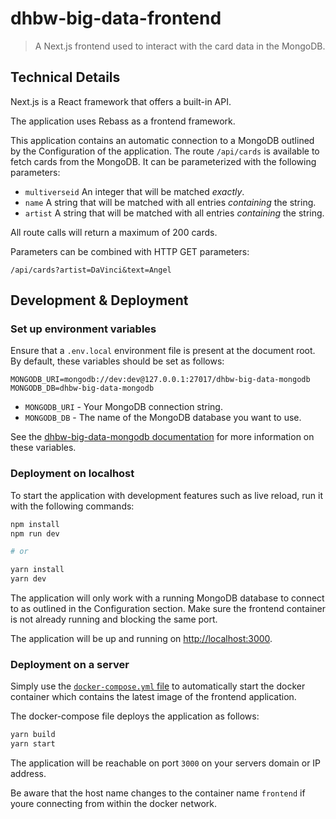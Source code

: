 # dhbw-big-data-frontend

> A Next.js frontend used to interact with the card data in the MongoDB.

## Technical Details
Next.js is a React framework that offers a built-in API. 

The application uses Rebass as a frontend framework.

This application contains an automatic connection to a MongoDB outlined by the Configuration of the application.
The route `/api/cards` is available to fetch cards from the MongoDB. It can be parameterized with the following 
parameters:
- `multiverseid` An integer that will be matched _exactly_.
- `name` A string that will be matched with all entries _containing_ the string.
- `artist` A string that will be matched with all entries _containing_ the string.

All route calls will return a maximum of 200 cards.

Parameters can be combined with HTTP GET parameters:
```
/api/cards?artist=DaVinci&text=Angel
```

## Development & Deployment

### Set up environment variables

Ensure that a `.env.local` environment file is present at the document root.
By default, these variables should be set as follows:
```
MONGODB_URI=mongodb://dev:dev@127.0.0.1:27017/dhbw-big-data-mongodb
MONGODB_DB=dhbw-big-data-mongodb
```

- `MONGODB_URI` - Your MongoDB connection string. 
- `MONGODB_DB` - The name of the MongoDB database you want to use.

See the [dhbw-big-data-mongodb documentation](/src/mongodb) for more information on these variables.

### Deployment on localhost

To start the application with development features such as live reload, run it with the following commands:
```bash
npm install
npm run dev

# or

yarn install
yarn dev
```

The application will only work with a running MongoDB database to connect to as outlined in the Configuration section. 
Make sure the frontend container is not already running and blocking the same port.

The application will be up and running on [http://localhost:3000](http://localhost:3000).

### Deployment on a server

Simply use the [`docker-compose.yml` file](/docker-compose.yml) to automatically start the docker container which 
contains the latest image of the frontend application. 

The docker-compose file deploys the application as follows:
```bash
yarn build
yarn start
```

The application will be reachable on port `3000` on your servers domain or IP address.

Be aware that the host name changes to the container name `frontend` if youre connecting from within the docker network.